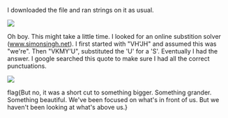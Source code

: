 I downloaded the file and ran strings on it as usual.

<img src='https://github.com/CYBR-AH/CSAW-CTF-Qualification-Round-2015/blob/master/Crypto/whiter0se/Step_1.png'>

Oh boy. This might take a little time. I looked for an online substition solver (www.simonsingh.net). I first started with "VH'JH" and assumed this was "we're". Then "VKMY'U", substituted the 'U' for a 'S'. Eventually I had the answer. I google searched this quote to make sure I had all the correct punctuations. 

<img src='https://github.com/CYBR-AH/CSAW-CTF-Qualification-Round-2015/blob/master/Crypto/whiter0se/Step_2.png'>

flag{But no, it was a short cut to something bigger. Something grander. Something beautiful. We've been focused on what's in front of us. But we haven't been looking at what's above us.}